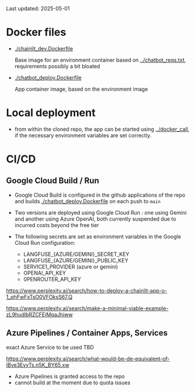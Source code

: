 Last updated: 2025-05-01

# Docker files 

- [./chainlit_dev.Dockerfile](./chainlit_dev.Dockerfile)

    Base image for an environment container based on [../chatbot_reqs.txt](../chatbot_reqs.txt), requirements possibly a bit bloated

- [./chatbot_deploy.Dockerfile](./chatbot_deploy.Dockerfile)

    App container image, based on the environment image

# Local deployment

- from within the cloned repo, the app can be started using [../docker_call](../docker_call), if the necessary environment variables are set correctly.

# CI/CD

## Google Cloud Build / Run

- Google Cloud Build is configured in the github applications of the repo and builds [./chatbot_deploy.Dockerfile](./chatbot_deploy.Dockerfile)
on each push to `main`

- Two versions are deployed using Google Cloud Run : one using Gemini and another using Azure OpenAI, both currently suspended due to incurred costs beyond the free tier

- The following secrets are set as environment variables in the Google Cloud Run configuration:

    - LANGFUSE_{AZURE/GEMINI}_SECRET_KEY
    - LANGFUSE_{AZURE/GEMINI}_PUBLIC_KEY
    - SERVICE1_PROVIDER (azure or gemini)
    - OPENAI_API_KEY
    - 0PENROUTER_API_KEY

https://www.perplexity.ai/search/how-to-deploy-a-chainlit-app-o-1_qhFwFxTsO0VFOksS67.Q

https://www.perplexity.ai/search/make-a-minimal-viable-example-zL9hudIbRZCFEjMqaJhiww

## Azure Pipelines / Container Apps, Services

exact Azure Service to be used TBD

https://www.perplexity.ai/search/what-would-be-de-equivalent-of-IBve3EyyTs.n5K_BY65.xw

- Azure Pipelines is granted access to the repo
- cannot build at the moment due to quota issues
